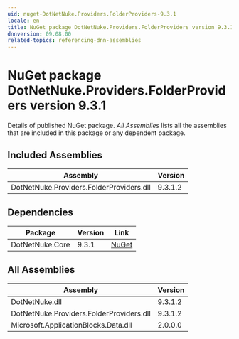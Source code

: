 ```yaml
---
uid: nuget-DotNetNuke.Providers.FolderProviders-9.3.1
locale: en
title: NuGet package DotNetNuke.Providers.FolderProviders version 9.3.1
dnnversion: 09.08.00
related-topics: referencing-dnn-assemblies
---
```


# NuGet package DotNetNuke.Providers.FolderProviders version 9.3.1
Details of published NuGet package.
*All Assemblies* lists all the assemblies that are included in this package or any dependent package.

## Included Assemblies

|Assembly|Version|
|---|---|
|DotNetNuke.Providers.FolderProviders.dll|9.3.1.2|

## Dependencies

|Package|Version|Link|
|---|---|---|
|DotNetNuke.Core|9.3.1|[NuGet](https://www.nuget.org/packages/DotNetNuke.Core/9.3.1)|

## All Assemblies

|Assembly|Version|
|---|---|
|DotNetNuke.dll|9.3.1.2|
|DotNetNuke.Providers.FolderProviders.dll|9.3.1.2|
|Microsoft.ApplicationBlocks.Data.dll|2.0.0.0|

